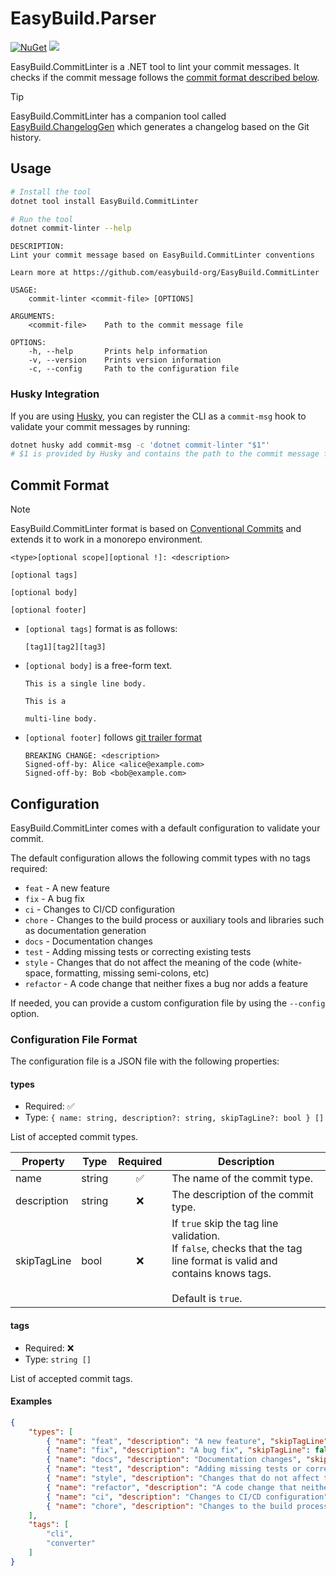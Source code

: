 # EasyBuild.Parser


[![NuGet](https://img.shields.io/nuget/v/EasyBuild.CommitLinter.svg)](https://www.nuget.org/packages/EasyBuild.CommitLinter)
[![](https://img.shields.io/badge/Sponsors-EA4AAA)](https://mangelmaxime.github.io/sponsors/)

EasyBuild.CommitLinter is a .NET tool to lint your commit messages. It checks if the commit message follows the [commit format described below](#commit-format).

> [!TIP]
> EasyBuild.CommitLinter has a companion tool called [EasyBuild.ChangelogGen](https://github.com/easybuild-org/EasyBuild.ChangelogGen) which generates a changelog based on the Git history.

## Usage

```bash
# Install the tool
dotnet tool install EasyBuild.CommitLinter

# Run the tool
dotnet commit-linter --help
```

```text
DESCRIPTION:
Lint your commit message based on EasyBuild.CommitLinter conventions

Learn more at https://github.com/easybuild-org/EasyBuild.CommitLinter

USAGE:
    commit-linter <commit-file> [OPTIONS]

ARGUMENTS:
    <commit-file>    Path to the commit message file

OPTIONS:
    -h, --help       Prints help information
    -v, --version    Prints version information
    -c, --config     Path to the configuration file
```

### Husky Integration

If you are using [Husky](https://alirezanet.github.io/Husky.Net/), you can register the CLI as a `commit-msg` hook to validate your commit messages by running:

```bash
dotnet husky add commit-msg -c 'dotnet commit-linter "$1"'
# $1 is provided by Husky and contains the path to the commit message file
```

## Commit Format

> [!NOTE]
> EasyBuild.CommitLinter format is based on [Conventional Commits](https://www.conventionalcommits.org/en/v1.0.0/) and extends it to work in a monorepo environment.

```text
<type>[optional scope][optional !]: <description>

[optional tags]

[optional body]

[optional footer]
```

-   `[optional tags]` format is as follows:

    ```text
    [tag1][tag2][tag3]
    ```

-   `[optional body]` is a free-form text.

    ```text
    This is a single line body.
    ```

    ```text
    This is a

    multi-line body.
    ```

-   `[optional footer]` follows [git trailer format](https://git-scm.com/docs/git-interpret-trailers)

    ```text
    BREAKING CHANGE: <description>
    Signed-off-by: Alice <alice@example.com>
    Signed-off-by: Bob <bob@example.com>
    ```

## Configuration

EasyBuild.CommitLinter comes with a default configuration to validate your commit.

The default configuration allows the following commit types with no tags required:

- `feat` - A new feature
- `fix` - A bug fix
- `ci` - Changes to CI/CD configuration
- `chore` - Changes to the build process or auxiliary tools and libraries such as documentation generation
- `docs` - Documentation changes
- `test` - Adding missing tests or correcting existing tests
- `style` - Changes that do not affect the meaning of the code (white-space, formatting, missing semi-colons, etc)
- `refactor` - A code change that neither fixes a bug nor adds a feature

If needed, you can provide a custom configuration file by using the `--config` option.

### Configuration File Format

The configuration file is a JSON file with the following properties:

#### types

-   Required: ✅
-   Type: `{ name: string, description?: string, skipTagLine?: bool } []`

List of accepted commit types.

| Property    | Type   | Required | Description                           |
| ----------- | ------ | :------: | ------------------------------------- |
| name        | string |    ✅    | The name of the commit type.          |
| description | string |    ❌    | The description of the commit type.   |
| skipTagLine | bool   |    ❌    | If `true` skip the tag line validation. <br> If `false`, checks that the tag line format is valid and contains knows tags. <br><br>Default is `true`. |

#### tags

-   Required: ❌
-   Type: `string []`

List of accepted commit tags.

#### Examples

```json
{
    "types": [
        { "name": "feat", "description": "A new feature", "skipTagLine": false },
        { "name": "fix", "description": "A bug fix", "skipTagLine": false },
        { "name": "docs", "description": "Documentation changes", "skipTagLine": false },
        { "name": "test", "description": "Adding missing tests or correcting existing tests", "skipTagLine": false },
        { "name": "style", "description": "Changes that do not affect the meaning of the code (white-space, formatting, missing semi-colons, etc)", "skipTagLine": false },
        { "name": "refactor", "description": "A code change that neither fixes a bug nor adds a feature", "skipTagLine": false },
        { "name": "ci", "description": "Changes to CI/CD configuration" },
        { "name": "chore", "description": "Changes to the build process or auxiliary tools and libraries such as documentation generation" }
    ],
    "tags": [
        "cli",
        "converter"
    ]
}
```
